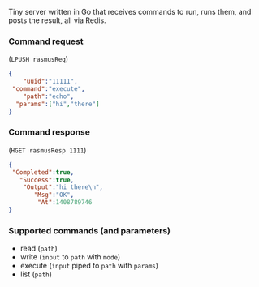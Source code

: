 
Tiny server written in Go that receives commands to run, runs them, and posts the result, all via Redis.

### Command request
(`LPUSH rasmusReq`)
```JSON
{
    "uuid":"11111",
 "command":"execute",
    "path":"echo",
  "params":["hi","there"]
}
```


### Command response
(`HGET rasmusResp 1111`)
```JSON
{
 "Completed":true,
   "Success":true,
    "Output":"hi there\n",
       "Msg":"OK",
        "At":1408789746
}
```


### Supported commands (and parameters)

* read (`path`)
* write (`input` to `path` with `mode`)
* execute (`input` piped to `path` with `params`)
* list (`path`)
